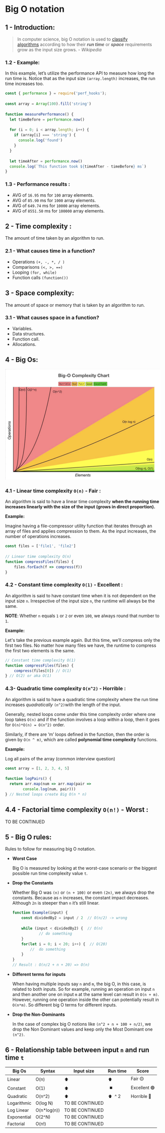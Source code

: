 # Big O notation

## 1 - Introduction:

> In computer science, big O notation is used to [classify algorithms](https://en.wikipedia.org/wiki/Computational_complexity_theory) according to how their ***run time*** or ***space*** requirements grow as the input size grows.  - *Wikipedia*
> 

### 1.2 - **Example**:

In this example, let’s utilize the performance API to measure how long the run time is. Notice that as the input size `(array.length)` increases, the run time increases too. 

```jsx
const { performance } = require('perf_hooks');

const array = Array(100).fill('string')

function measurePerformance() {
  let timeBefore = performance.now()

  for (i = 0; i < array.length; i++) {
    if (array[i] === 'string') {
      console.log('found')
    }
  }

  let timeAfter = performance.now()
  console.log(`This function took ${timeAfter - timeBefore} ms`)
}
```

### 1.3 - Performance results :

- AVG of `16.95` ms for `100` array elements.
- AVG of `85.90` ms for `1000` array elements.
- AVG of `649.74` ms for `10000` array elements.
- AVG of `8551.50` ms for `100000` array elements.

## 2 - Time complexity :

The amount of time taken by an algorithm to run.

### 2.1 - What causes time in a function?

- Operations `(+, -, *, / )`
- Comparisons `(<, >, ==)`
- Looping `(for, while)`
- Function calls `(function())`

## 3 - Space complexity:

The amount of space or memory that is taken by an algorithm to run.

### 3.1 - What causes space in a function?

- Variables.
- Data structures.
- Function call.
- Allocations.

## 4 - Big Os:

![complexity-chart](./complexity-chart.png)

### 4.1 - Linear time complexity  `O(n)` - Fair :

An algorithm is said to have a linear time complexity **when the running time increases linearly with the size of the input (grows in direct proportion).**

**Example:**

Imagine having a file-compressor utility function that iterates through an array of files and applies compression to them. As the input increases, the number of operations increases. 

```jsx
const files = ['file1', 'file2']

// Linear time complexity O(n)
function compressFiles(files) {
	files.forEach(f => compress(f))
}
```

### 4.2 - Constant time complexity  `O(1)`  - Excellent :

An algorithm is said to have constant time when it is not dependent on the input size `n`. Irrespective of the input size `n`, the runtime will always be the same.

**NOTE**:  Whether `n`  equals `1` or `2` or even `100`, we always round that number to `1`.

**Example:**

Let's take the previous example again. But this time, we’ll compress only the first two files. 
No matter how many files we have, the runtime to compress the first two elements is the same.

```jsx
// Constant time complexity O(1)
function compressFiles(files) {
	compress(files[0]) // O(1)
} // O(2) or aka O(1)

```

### 4.3- Quadratic time complexity  `O(n^2)`  -  Horrible :

An algorithm is said to have a quadratic time complexity where the run time increases *quadratically*  `(n^2)`with the length of the input. 

Generally, nested loops come under this time complexity order where one loop takes `O(n)` and if the function involves a loop within a loop, then it goes for `O(n)*O(n) = O(n^2)` order.

Similarly, if there are ‘m’ loops defined in the function, then the order is given by `O(n ^ m)`, which are called **polynomial time complexity** functions.

**Example:**

 Log all pairs of the array (common interview question)

```jsx
const array = [1, 2, 3, 4, 5]

function logPairs() {
  return arr.map(num => arr.map(pair => 
		console.log(num, pair)))
} // Nested loops create Big O(n * n)

```

## 4.4 - Factorial time complexity `O(n!)` - Worst :
 TO BE CONTINUED

## 5 - Big O rules:

Rules to follow for measuring big O notation.

- **Worst Case**
    
    Big O is measured by looking at the worst-case scenario or the biggest possible run time complexity value `t`. 
    
- **Drop the Constants**
    
    Whether Big O was `(n)` or `(n + 100)` or even `(2n)`, we always drop the constants. Because as `n` increases, the constant impact decreases. Although `2n` is steeper than `n` it’s still linear.
    
    ```jsx
    function Example(input) {
    	const dividedBy2 = input / 2  // O(n/2) -> wrong
    	
    	while (input < dividedBy2) {  // O(n)
    			// do something
    	}
    	for(let i = 0; i < 20; i++) {  // O(20)
    		//  do something
    	}
    }
    // Result : O(n/2 + n + 20) => O(n)
    ```
    
- **Different terms for inputs**
    
    When having multiple inputs say `n` and `m`, the big O, in this case, is related to both inputs. So for example, running an operation on input `n` and then another one on input `m` at the same level can result in `O(n + m)`. However, running one operation inside the other can potentially result in `O(n*m)`. So different big O terms for different inputs.
    
- **Drop the Non-Dominants**
    
     In the case of complex big O notions like `(n^2 + n + 100 + n/2)`, we drop the Non Dominant values and keep only the Most Dominant one `(n^2)`.

## 6 - Relationship table between input `n` and run time `t`

| Big Os | Syntax | Input size | Run time  | Score |
| --- | --- | --- | --- | --- |
| Linear | O(n) |   ⬆️ |  ⬆️ | Fair  🟡 |
| Constant | O(1) |   ⬆️ |  ⏹️  | Excellent  🟢 |
| Quadratic | O(n^2) |   ⬆️ |  ⬆️  ^ 2 | Horrible 🔴 |
| Logarithmic | O(log N) | TO BE CONTINUED
| Log Linear | O(n*log(n)) | TO BE CONTINUED
| Exponential | O(2^N) | TO BE CONTINUED
| Factorial | O(n!)  |  TO BE CONTINUED